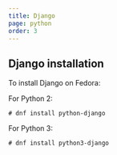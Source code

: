 ```yaml
---
title: Django
page: python
order: 3
---
```


## Django installation

To install Django on Fedora:

For Python 2:

```
# dnf install python-django
```

For Python 3:

```
# dnf install python3-django
```
